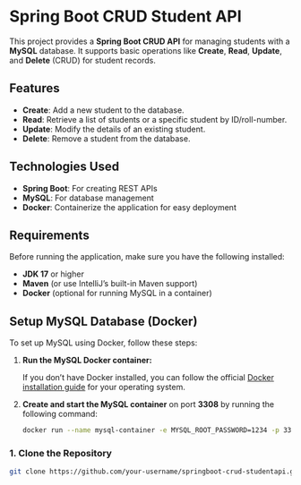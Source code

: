 # Spring Boot CRUD Student API

This project provides a **Spring Boot CRUD API** for managing students with a **MySQL** database. It supports basic operations like **Create**, **Read**, **Update**, and **Delete** (CRUD) for student records.

## Features

- **Create**: Add a new student to the database.
- **Read**: Retrieve a list of students or a specific student by ID/roll-number.
- **Update**: Modify the details of an existing student.
- **Delete**: Remove a student from the database.

## Technologies Used

- **Spring Boot**: For creating REST APIs
- **MySQL**: For database management
- **Docker**: Containerize the application for easy deployment

## Requirements

Before running the application, make sure you have the following installed:

- **JDK 17** or higher
- **Maven** (or use IntelliJ’s built-in Maven support)
- **Docker** (optional for running MySQL in a container)


## Setup MySQL Database (Docker)

To set up MySQL using Docker, follow these steps:

1. **Run the MySQL Docker container:**

   If you don’t have Docker installed, you can follow the official [Docker installation guide](https://docs.docker.com/get-docker/) for your operating system.

2. **Create and start the MySQL container** on port **3308** by running the following command:

   ```bash
   docker run --name mysql-container -e MYSQL_ROOT_PASSWORD=1234 -p 3308:3306 -d mysql:latest


### 1. Clone the Repository

```bash
git clone https://github.com/your-username/springboot-crud-studentapi.git
